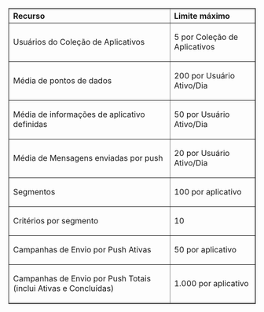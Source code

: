 <table cellspacing="0" border="1">
<tr>
   <th align="left" valign="middle">Recurso</th>
   <th align="left" valign="middle">Limite máximo</th>
</tr>
<tr>
   <td valign="middle"><p>Usuários do Coleção de Aplicativos</p></td>
   <td valign="middle"><p>5 por Coleção de Aplicativos</p></td>
</tr>
<tr>
   <td valign="middle"><p>Média de pontos de dados</p></td>
   <td valign="middle"><p>200 por Usuário Ativo/Dia</p></td>
</tr>
<tr>
   <td valign="middle"><p>Média de informações de aplicativo definidas</p></td>
   <td valign="middle"><p>50 por Usuário Ativo/Dia</p></td>
</tr>
<tr>
   <td valign="middle"><p>Média de Mensagens enviadas por push</p></td>
   <td valign="middle"><p>20 por Usuário Ativo/Dia</p></td>
</tr>
<tr>
   <td valign="middle"><p>Segmentos</p></td>
   <td valign="middle"><p>100 por aplicativo</p></td>
</tr>
<tr>
   <td valign="middle"><p>Critérios por segmento</p></td>
   <td valign="middle"><p>10</p></td>
</tr>
<tr>
   <td valign="middle"><p>Campanhas de Envio por Push Ativas</p></td>
   <td valign="middle"><p>50 por aplicativo</p></td>
</tr>
<tr>
   <td valign="middle"><p>Campanhas de Envio por Push Totais (inclui Ativas e Concluídas)</p></td>
   <td valign="middle"><p>1.000 por aplicativo</p></td>
</tr>
</table>

<!---HONumber=July15_HO3-->